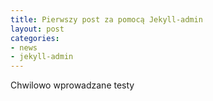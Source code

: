 ```yaml
---
title: Pierwszy post za pomocą Jekyll-admin
layout: post
categories:
- news
- jekyll-admin
---
```


Chwilowo wprowadzane testy
